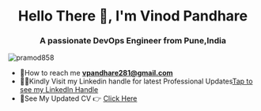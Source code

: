 <h1 align="center"> Hello There 🙋, I'm Vinod Pandhare</h1>
<h3 align="center">A passionate DevOps Engineer from Pune,India</h3>

<p align="left"> <img src="https://komarev.com/ghpvc/?username=pramod858&label=Profile%20views&color=0e75b6&style=flat" alt="pramod858" /> </p>

<!-- <p align="left"> <a href="https://github.com/ryo-ma/github-profile-trophy"><img src="https://github-profile-trophy.vercel.app/?username=pramod858" alt="pramod858" /></a> </p> -->

- 🤙How to reach me **vpandhare281@gmail.com**
- 👨‍🎓Kindly Visit my Linkedin handle for latest Professional Updates[Tap to see my LinkedIn Handle ](https://www.linkedin.com/in/vinod-pandhare-80a62a246/)
- 🧾See My Updated CV 👉 [Click Here](https://drive.google.com/file/d/17MPdXNPXVL1ToVz-2TbOi6IQ8e_zjOXN/view)
